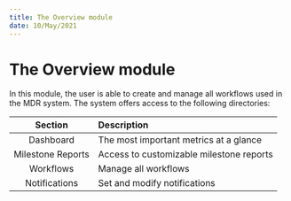 ```yaml
---
title: The Overview module
date: 10/May/2021
---
```


# The Overview module

In this module, the user is able to create and manage all workflows used in the MDR system.
The system offers access to the following directories:

| Section | Description       |
|:------:|:----------------|
| Dashboard| The most important metrics at a glance  |
| Milestone Reports  | Access to customizable milestone reports |
| Workflows| Manage all workflows |
| Notifications | Set and modify notifications |




